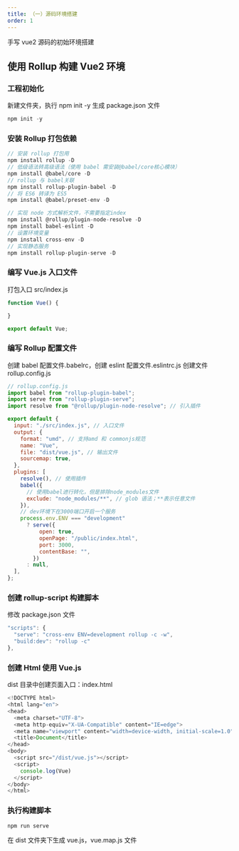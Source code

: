 ```yaml
---
title: （一）源码环境搭建
order: 1
---
```


手写 vue2 源码的初始环境搭建

<!-- more -->

## 使用 Rollup 构建 Vue2 环境

### 工程初始化

新建文件夹，执行 npm init -y 生成 package.json 文件

```js
npm init -y
```

### 安装 Rollup 打包依赖

```js
// 安装 rollup 打包用
npm install rollup -D
// 低级语法转高级语法（使用 babel 需安装@babel/core核心模块）
npm install @babel/core -D
// rollup 与 babel关联
npm install rollup-plugin-babel -D
// 将 ES6 转译为 ES5
npm install @babel/preset-env -D

// 实现 node 方式解析文件，不需要指定index
npm install @rollup/plugin-node-resolve -D
npm install babel-eslint -D
// 设置环境变量
npm install cross-env -D
// 实现静态服务
npm install rollup-plugin-serve -D
```

### 编写 Vue.js 入口文件

打包入口 src/index.js

```js
function Vue() {

}

export default Vue;
```

### 编写 Rollup 配置文件

创建 babel 配置文件.babelrc，创建 eslint 配置文件.eslintrc.js
创建文件 rollup.config.js

```js
// rollup.config.js
import babel from "rollup-plugin-babel";
import serve from "rollup-plugin-serve";
import resolve from "@rollup/plugin-node-resolve"; // 引入插件

export default {
  input: "./src/index.js", // 入口文件
  output: {
    format: "umd", // 支持amd 和 commonjs规范
    name: "Vue",
    file: "dist/vue.js", // 输出文件
    sourcemap: true,
  },
  plugins: [
    resolve(), // 使用插件
    babel({
      // 使用babel进行转化，但是排除node_modules文件
      exclude: "node_modules/**", // glob 语法；**表示任意文件
    }),
    // dev环境下在3000端口开启一个服务
    process.env.ENV === "development"
      ? serve({
          open: true,
          openPage: "/public/index.html",
          port: 3000,
          contentBase: "",
        })
      : null,
  ],
};
```

### 创建 rollup-script 构建脚本

修改 package.json 文件

```js
"scripts": {
  "serve": "cross-env ENV=development rollup -c -w",
  "build:dev": "rollup -c"
},
```

### 创建 Html 使用 Vue.js

dist 目录中创建页面入口：index.html

```js
<!DOCTYPE html>
<html lang="en">
<head>
  <meta charset="UTF-8">
  <meta http-equiv="X-UA-Compatible" content="IE=edge">
  <meta name="viewport" content="width=device-width, initial-scale=1.0">
  <title>Document</title>
</head>
<body>
  <script src="/dist/vue.js"></script>
  <script>
    console.log(Vue)
  </script>
</body>
</html>
```

### 执行构建脚本

```js
npm run serve
```

在 dist 文件夹下生成 vue.js，vue.map.js 文件
